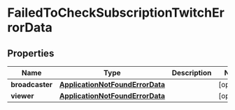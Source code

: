 
# FailedToCheckSubscriptionTwitchErrorData

## Properties
| Name | Type | Description | Notes |
| ------------ | ------------- | ------------- | ------------- |
| **broadcaster** | [**ApplicationNotFoundErrorData**](ApplicationNotFoundErrorData.md) |  |  [optional] |
| **viewer** | [**ApplicationNotFoundErrorData**](ApplicationNotFoundErrorData.md) |  |  [optional] |



